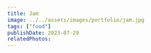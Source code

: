```yaml
---
title: Jam
image: ../../assets/images/portfolio/jam.jpg
tags: ["food"]
publishDate: 2023-07-29
relatedPhotos:
---
```

